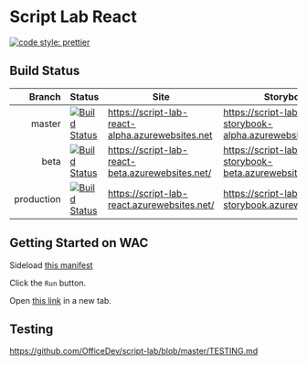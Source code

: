 # Script Lab React

[![code style: prettier](https://img.shields.io/badge/code_style-prettier-ff69b4.svg?style=flat-square)](https://github.com/prettier/prettier)

## Build Status

|     Branch | Status                                                                                                                                                                 | Site                                             | Storybook                                                   |
| ---------: | ---------------------------------------------------------------------------------------------------------------------------------------------------------------------- | ------------------------------------------------ | ----------------------------------------------------------- |
|     master | [![Build Status](https://travis-ci.com/OfficeDev/script-lab-react.svg?token=QwPYmFbjQw87cQmG1ogy&branch=master)](https://travis-ci.com/OfficeDev/script-lab-react)     | https://script-lab-react-alpha.azurewebsites.net | https://script-lab-react-storybook-alpha.azurewebsites.net/ |
|       beta | [![Build Status](https://travis-ci.com/OfficeDev/script-lab-react.svg?token=QwPYmFbjQw87cQmG1ogy&branch=beta)](https://travis-ci.com/OfficeDev/script-lab-react)       | https://script-lab-react-beta.azurewebsites.net/ | https://script-lab-react-storybook-beta.azurewebsites.net/  |
| production | [![Build Status](https://travis-ci.com/OfficeDev/script-lab-react.svg?token=QwPYmFbjQw87cQmG1ogy&branch=production)](https://travis-ci.com/OfficeDev/script-lab-react) | https://script-lab-react.azurewebsites.net/      | https://script-lab-react-storybook.azurewebsites.net/       |

## Getting Started on WAC

Sideload [this manifest](https://github.com/OfficeDev/script-lab-react/blob/master/manifests/script-lab-react-alpha.xml)

Click the `Run` button.

Open [this link](https://script-lab-react-alpha.azurewebsites.net) in a new tab.

## Testing
https://github.com/OfficeDev/script-lab/blob/master/TESTING.md
